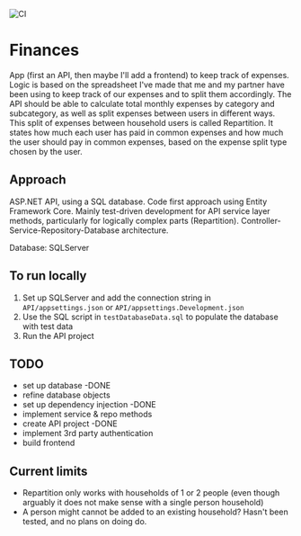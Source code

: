 ![CI](https://github.com/elisakaisa/Finances/actions/workflows/dotnet.yml/badge.svg)

# Finances
App (first an API, then maybe I'll add a frontend) to keep track of expenses. 
Logic is based on the spreadsheet I've made that me and my partner have been using to keep track of our expenses and to split them accordingly.
The API should be able to calculate total monthly expenses by category and subcategory, as well as split expenses between users in different ways.
This split of expenses between household users is called Repartition. It states how much each user has paid in common expenses and how much the user should pay in common expenses, based on the expense split type chosen by the user.

## Approach
ASP.NET API, using a SQL database. Code first approach using Entity Framework Core. 
Mainly test-driven development for API service layer methods, particularly for logically complex parts (Repartition). 
Controller-Service-Repository-Database architecture.

Database: SQLServer

## To run locally
1. Set up SQLServer and add the connection string in `API/appsettings.json` or `API/appsettings.Development.json`
2. Use the SQL script in `testDatabaseData.sql` to populate the database with test data
3. Run the API project

## TODO
- set up database -DONE
- refine database objects
- set up dependency injection -DONE
- implement service & repo methods
- create API project -DONE
- implement 3rd party authentication
- build frontend

## Current limits
- Repartition only works with households of 1 or 2 people (even though arguably it does not make sense with a single person household)
- A person might cannot be added to an existing household? Hasn't been tested, and no plans on doing do.
